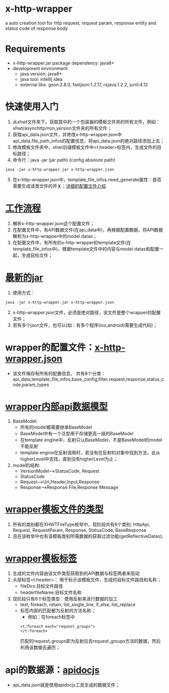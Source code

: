 # x-http-wrapper
a auto creation tool for http request, request param, response entity and status code of response body


# Requirements
* x-http-wrapper.jar package dependency: java8+
* development environment:
    * java version: java8+
    * java tool: intellij idea
    * external libs: gson:2.8.0, fastjson:1.2.17, rxjava:1.2.2, junit:4.12


# 快速使用入门
1. 从xhwt文件夹下，获取其中的一个包装器的模板文件夹的所有文件，例如：xhwt/asynchttp/non_version文件夹的所有文件；
2. 获取api_data.json文件，并修改x-http-wrapper.json中api_data.file_path_infos的配置信息，将api_data.json的绝对路径添加上去；
3. 修改模板文件夹中，xhwt后缀模板文件中<t:header>标签内，生成文件的目标路径；
4. 命令行：java -jar (jar path) (config absolute path)
```
java -jar x-http-wrapper.jar x-http-wrapper.json
```
5. 在x-http-wrapper.json中，template_file_infos.need_generate属性：是否需要生成该类文件的开关；[详细的配置文件介绍](guide/config-structure.md)


# [工作流程](guide/global-process.png)
1. 解析x-http-wrapper.json这个配置文件；
2. 在配置文件中，有API数据文件(在api_data中)，再根据配置数据，将API数据解析为x-http-wrapper中的model datas；
3. 在配置文件中，有所有的x-http-wrapper的template文件(在template_file_infos中)，根据template文件中的内容与model datas和配置一起，生成目标文件；


# [最新的jar](guide/x-http-wrapper.jar)
1. 使用方式：
```
java -jar x-http-wrapper.jar x-http-wrapper.json
```
2. x-http-wrapper.json文件，必须是绝对路径，该文件是整个wrapper的配置文件；
3. 若有多个json文件，也可以(如：有多个程序(ios,android)需要生成代码)；


# wrapper的配置文件：[x-http-wrapper.json](guide/config-structure.md)
   * 该文件保存有所有的配置信息， 共有8个分类：
   api_data,template_file_infos,base_config,filter,request,response,status_code,param_types


# [wrapper内部api数据模型](guide/xhw-model.md)
1. BaseModel:
    * 所有的model都需要继承BaseModel
    * BaseModel中有一个泛型用于存储更高一级的BaseModel
    * 在template engine中，反射只认BaseModel，不是BaseModel的model不能反射
    * template engine在反射调用时，若没有在反射的对象中找到方法，会从higherLevel中去找，直到没有higherLevel为止；
2. model的结构:
    * VersionModel-->StatusCode, Request
    * StatusCode
    * Request-->Url,Header,Input,Response
    * Response-->Response File,Response Message


# [wrapper模板文件的类型](guide/template-type.md)
1. 所有的类别都在XHWTFileType枚举中，现阶段共有6个类别;
    HttpApi, Request, RequestParam, Response, StatusCode, BaseResponse
2. 且在该枚举中也有该模板类别所需数据的获取过滤功能(getReflectiveDatas);


# [wrapper模板标签](guide/template-file_and_tags.md)
1. 生成的文件内容由该文件类型获取到的API数据与标签两者来驱动
2. 头部标签<t:header>： 用于标示该模板文件，生成的目标文件路径和名称；
    * fileDirs:目标文件路径
    * headerfileName:目标文件名称
3. 现阶段只有6个标签类型：使用反射来进行数据的加工
    * text, foreach, retain, list_single_line, if_else, list_replace
    * 标签内部的匹配都为反射的方法名称；
        * 例如：在foreach标签中
        ```xhtml
        <t:foreach each="request_groups">
        </t:foreach>
        ```
        匹配的request_groups即为反射后去request_groups方法的数据，然后利用该数据去遍历；


# api的数据源：[apidocjs](guide/apidocjs.md)
* api_data.json就是使用apidocjs工具生成的数据文件；

